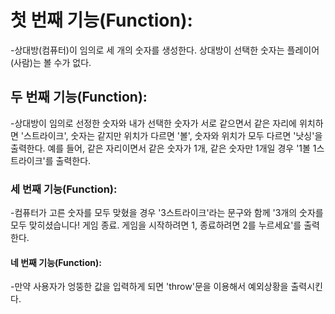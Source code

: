 # 첫 번째 기능(Function):
-상대방(컴퓨터)이 임의로 세 개의 숫자를 생성한다. 상대방이 선택한 숫자는 플레이어(사람)는 볼 수가 없다.
## 두 번째 기능(Function):
-상대방이 임의로 선정한 숫자와 내가 선택한 숫자가 서로 같으면서 같은 자리에 위치하면 '스트라이크', 숫자는 같지만 위치가 다르면 '볼', 숫자와 위치가 모두 다르면 '낫싱'을 출력한다. 예를 들어, 같은 자리이면서 같은 숫자가 1개, 같은 숫자만 1개일 경우 '1볼 1스트라이크'를 출력한다.
### 세 번째 기능(Function):
-컴퓨터가 고른 숫자를 모두 맞혔을 경우 '3스트라이크'라는 문구와 함께 '3개의 숫자를 모두 맞히셨습니다! 게임 종료. 게임을 시작하려면 1, 종료하려면 2를 누르세요'를 출력한다.
#### 네 번째 기능(Function):
-만약 사용자가 엉뚱한 값을 입력하게 되면 'throw'문을 이용해서 예외상황을 출력시킨다. 